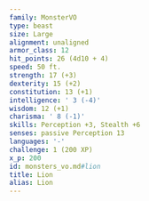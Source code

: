 ```yaml
---
family: MonsterVO
type: beast
size: Large
alignment: unaligned
armor_class: 12
hit_points: 26 (4d10 + 4)
speed: 50 ft.
strength: 17 (+3)
dexterity: 15 (+2)
constitution: 13 (+1)
intelligence: ' 3 (-4)'
wisdom: 12 (+1)
charisma: ' 8 (-1)'
skills: Perception +3, Stealth +6
senses: passive Perception 13
languages: '-'
challenge: 1 (200 XP)
x_p: 200
id: monsters_vo.md#lion
title: Lion
alias: Lion
---
```


